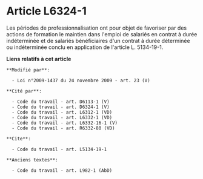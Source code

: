 # Article L6324-1

Les périodes de professionnalisation ont pour objet de favoriser par des actions de formation le maintien dans l'emploi de
salariés en contrat à durée indéterminée et de salariés bénéficiaires d'un contrat à durée déterminée ou indéterminée conclu
en application de l'article L. 5134-19-1.

**Liens relatifs à cet article**

	**Modifié par**:

	  - Loi n°2009-1437 du 24 novembre 2009 - art. 23 (V)

	**Cité par**:

	  - Code du travail - art. D6113-1 (V)
	  - Code du travail - art. D6324-1 (V)
	  - Code du travail - art. L6312-1 (VD)
	  - Code du travail - art. L6332-1 (VD)
	  - Code du travail - art. L6332-16-1 (V)
	  - Code du travail - art. R6332-80 (VD)

	**Cite**:

	  - Code du travail - art. L5134-19-1

	**Anciens textes**:

	  - Code du travail - art. L982-1 (AbD)
